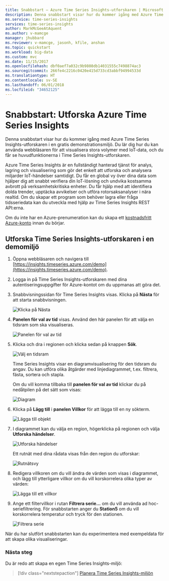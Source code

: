 ```yaml
---
title: Snabbstart – Azure Time Series Insights-utforskaren | Microsoft Docs
description: Denna snabbstart visar hur du kommer igång med Azure Time Series Insights-utforskaren i webbläsaren för att visualisera stora IoT-datavolymer. Titta på huvudfunktionerna i en demomiljö.
ms.service: time-series-insights
services: time-series-insights
author: MarkMcGeeAtAquent
ms.author: v-mamcge
manager: jhubbard
ms.reviewer: v-mamcge, jasonh, kfile, anshan
ms.topic: quickstart
ms.workload: big-data
ms.custom: mvc
ms.date: 11/15/2017
ms.openlocfilehash: dbf0aef7a032c9b9808db14031555c7498874ac3
ms.sourcegitcommit: 266fe4c2216c0420e415d733cd3abbf94994533d
ms.translationtype: HT
ms.contentlocale: sv-SE
ms.lasthandoff: 06/01/2018
ms.locfileid: "34652125"
---
```

# <a name="quickstart-explore-azure-time-series-insights"></a>Snabbstart: Utforska Azure Time Series Insights
Denna snabbstart visar hur du kommer igång med Azure Time Series Insights-utforskaren i en gratis demonstrationsmiljö. Du lär dig hur du kan använda webbläsaren för att visualisera stora volymer med IoT-data, och du får se huvudfunktionerna i Time Series Insights-utforskaren. 

Azure Time Series Insights är en fullständigt hanterad tjänst för analys, lagring och visualisering som gör det enkelt att utforska och analysera miljarder IoT-händelser samtidigt. Du får en global vy över dina data som hjälper dig att snabbt verifiera din IoT-lösning och undvika kostsamma avbrott på verksamhetskritiska enheter. Du får hjälp med att identifiera dolda trender, upptäcka avvikelser och utföra rotorsaksanalyser i nära realtid.  Om du skapar ett program som behöver lagra eller fråga tidsseriedata kan du utveckla med hjälp av Time Series Insights REST API:erna.

Om du inte har en Azure-prenumeration kan du skapa ett [kostnadsfritt Azure-konto](https://azure.microsoft.com/free/?ref=microsoft.com&utm_source=microsoft.com&utm_medium=docs&utm_campaign=visualstudio) innan du börjar.

## <a name="explore-time-series-insights-explorer-in-a-demo-environment"></a>Utforska Time Series Insights-utforskaren i en demomiljö

1. Öppna webbläsaren och navigera till [https://insights.timeseries.azure.com/demo](https://insights.timeseries.azure.com/demo). 

2. Logga in på Time Series Insights-utforskaren med dina autentiseringsuppgifter för Azure-kontot om du uppmanas att göra det. 
 
3. Snabbvisningssidan för Time Series Insights visas. Klicka på **Nästa** för att starta snabbvisningen.

   ![Klicka på Nästa](media/quickstart/quickstart1.png)

4. **Panelen för val av tid** visas. Använd den här panelen för att välja en tidsram som ska visualiseras.

   ![Panelen för val av tid](media/quickstart/quickstart2.png)

5. Klicka och dra i regionen och klicka sedan på knappen **Sök**.
 
   ![Välj en tidsram](media/quickstart/quickstart3.png) 

   Time Series Insights visar en diagramvisualisering för den tidsram du angav. Du kan utföra olika åtgärder med linjediagrammet, t.ex. filtrera, fästa, sortera och stapla. 

   Om du vill komma tillbaka till **panelen för val av tid** klickar du på nedåtpilen på det sätt som visas:

   ![Diagram](media/quickstart/quickstart4.png)

6. Klicka på **Lägg till** i **panelen Villkor** för att lägga till en ny sökterm.

   ![Lägga till objekt](media/quickstart/quickstart5.png)

7. I diagrammet kan du välja en region, högerklicka på regionen och välja **Utforska händelser**.
 
   ![Utforska händelser](media/quickstart/quickstart6.png)

   Ett rutnät med dina rådata visas från den region du utforskar:

   ![Rutnätsvy](media/quickstart/quickstart7.png)

8. Redigera villkoren om du vill ändra de värden som visas i diagrammet, och lägg till ytterligare villkor om du vill korskorrelera olika typer av värden:

   ![Lägga till ett villkor](media/quickstart/quickstart8.png)

9. Ange ett filtervillkor i rutan **Filtrera serie...** om du vill använda ad hoc-seriefiltrering. För snabbstarten anger du **Station5** om du vill korskorrelera temperatur och tryck för den stationen.
 
   ![Filtrera serie](media/quickstart/quickstart9.png)

När du har slutfört snabbstarten kan du experimentera med exempeldata för att skapa olika visualiseringar. 

### <a name="next-steps"></a>Nästa steg
Du är redo att skapa en egen Time Series Insights-miljö:
> [!div class="nextstepaction"]
> [Planera Time Series Insights-miljön](time-series-insights-environment-planning.md)
